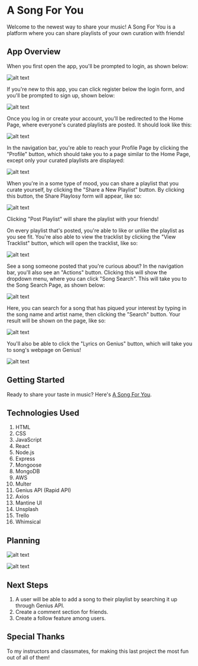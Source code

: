 # A Song For You

Welcome to the newest way to share your music! A Song For You is a platform where you can share playlists of your own curation with friends!

## App Overview

When you first open the app, you'll be prompted to login, as shown below: 

![alt text](https://i.imgur.com/VOXEC6i.png)

If you're new to this app, you can click register below the login form, and you'll be prompted to sign up, shown below:

![alt text](https://i.imgur.com/DbLjYKZ.png)

Once you log in or create your account, you'll be redirected to the Home Page, where everyone's curated playlists are posted. It should look like this:

![alt text](https://i.imgur.com/62Rse5f.png)

In the navigation bar, you're able to reach your Profile Page by clicking the "Profile" button, which should take you to a page similar to the Home Page, except only your curated playlists are displayed: 

![alt text](https://i.imgur.com/ss9wrwv.png)

When you're in a some type of mood, you can share a playlist that you curate yourself, by clicking the "Share a New Playlist" button. By clicking this button, the Share Playlosy form will appear, like so:

![alt text](https://i.imgur.com/mRXHV9i.png)

Clicking "Post Playlist" will share the playlist with your friends!

On every playlist that's posted, you're able to like or unlike the playlist as you see fit. You're also able to view the tracklist by clicking the "View Tracklist" button, which will open the tracklist, like so: 

![alt text](https://i.imgur.com/ZAggCFt.png)

See a song someone posted that you're curious about? In the navigation bar, you'll also see an "Actions" button. Clicking this will show the dropdown menu, where you can click "Song Search". This will take you to the Song Search Page, as shown below: 

![alt text](https://i.imgur.com/GWqQxQ7.png)

Here, you can search for a song that has piqued your interest by typing in the song name and artist name, then clicking the "Search" button. Your result will be shown on the page, like so: 

![alt text](https://i.imgur.com/L6CghJl.png)

 You'll also be able to click the "Lyrics on Genius" button, which will take you to song's webpage on Genius!

![alt text](https://i.imgur.com/H9EKgyW.png)


## Getting Started 

Ready to share your taste in music? Here's [A Song For You](https://mysterious-eyrie-19712.herokuapp.com/login).


## Technologies Used

1. HTML
2. CSS
3. JavaScript
4. React
5. Node.js
6. Express
7. Mongoose
8. MongoDB
9. AWS
10. Multer
11. Genius API (Rapid API)
12. Axios
13. Mantine UI
14. Unsplash 
15. Trello
16. Whimsical

## Planning 

![alt text](https://i.imgur.com/ZFxse7i.png)

![alt text](https://i.imgur.com/cVCn07P.png)

## Next Steps

1. A user will be able to add a song to their playlist by searching it up through Genius API.
2. Create a comment section for friends.
3. Create a follow feature among users. 


## Special Thanks

To my instructors and classmates, for making this last project the most fun out of all of them! 
